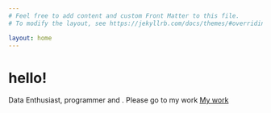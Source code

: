 ```yaml
---
# Feel free to add content and custom Front Matter to this file.
# To modify the layout, see https://jekyllrb.com/docs/themes/#overriding-theme-defaults

layout: home
---
```

# hello!
Data Enthusiast, programmer and . Please go to my work [My work](/mywork)
